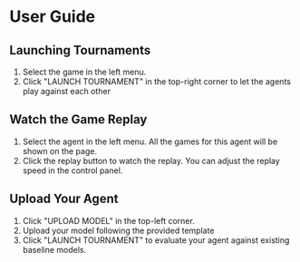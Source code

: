 # User Guide
## Launching Tournaments
1. Select the game in the left menu.
2. Click "LAUNCH TOURNAMENT" in the top-right corner to let the agents play against each other

## Watch the Game Replay
1. Select the agent in the left menu. All the games for this agent will be shown on the page.
2. Click the replay button to watch the replay. You can adjust the replay speed in the control panel.

## Upload Your Agent
1. Click "UPLOAD MODEL" in the top-left corner.
2. Upload your model following the provided template
3. Click "LAUNCH TOURNAMENT" to evaluate your agent against existing baseline models.
